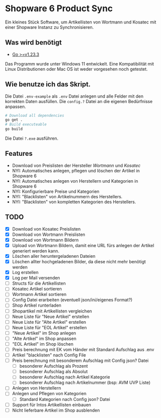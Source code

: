 # Shopware 6 Product Sync

Ein kleines Stück Software, um Artikellisten von Wortmann und Kosatec mit einer Shopware Instanz zu Synchronisieren.

## Was wird benötigt

- [Go >=v1.23.3](https://go.dev/)

Das Programm wurde unter Windows 11 entwickelt. Eine Kompatibilität mit Linux Distributionen oder Mac OS ist weder vorgesehen noch getestet.

## Wie benutze ich das Skript.

Die Datei `.env-example` als `.env` Datei anlegen und alle Felder mit den korrekten Daten ausfüllen.
Die `config.?` Datei an die eigenen Bedürfnisse anpassen.

```sh
# Download all dependencies
go get .
# Build executeable
go build
```

Die Datei `?.exe` ausführen.

## Features

- Download von Preislisten der Hersteller _Wortmann_ und _Kosatec_
- NYI: Automatisches anlegen, pflegen und löschen der Artikel in Shopware 6
- NYI: Automatisches anlegen von Herstellern und Kategorien in Shopware 6
- NYI: Konfigurierbare Preise und Kategorien
- NYI: "Blacklisten" von Artikelnummern des Herstellers.
- NYI: "Blacklisten" von kompletten Kategorien des Herstellers.

## TODO

- [x] Download von Kosatec Preislisten
- [x] Download von Wortmann Preislisten
- [x] Download von Wortmann Bildern
- [x] Upload von Wortmann Bildern, damit eine URL fürs anlegen der Artikel generiert werden kann.
- [x] Löschen aller heruntergeladenen Dateien
- [x] Löschen allter hochgeladenen Bilder, da diese nicht mehr benötigt werden
- [x] Log erstellen
- [x] Log per Mail versenden
- [ ] Structs für die Artikellisten
- [ ] Kosatec Artikel sortieren
- [ ] Wortmann Artikel sortieren
- [ ] Config Datei erarbeiten (eventuell json/ini/eigenes Format?)
- [ ] Shop Artikel runterladen
- [ ] Shopartikel mit Artikellisten vergleichen
- [ ] Neue Liste für "Neue Artikel" erstellen
- [ ] Neue Liste für "Alte Artikel" erstellen
- [ ] Neue Liste für "EOL Artikel" erstellen
- [ ] "Neue Artikel" im Shop anlegen
- [ ] "Alte Artikel" im Shop anpassen
- [ ] "EOL Artikel" im Shop löschen
- [ ] Preis berechnung mit EK vom Händer mit Standard Aufschlag aus .env
- [ ] Artikel "blacklisten" nach Config File
- [ ] Preis berechnung mit besonderem Aufschlag mit Config json? Datei
  - [ ] besonderer Aufschlag als Prozent
  - [ ] besonderer Aufschlag als Absolut
  - [ ] besonderer Aufschlag nach Artikel Kategorie
  - [ ] besonderer Aufschlag nach Artikelnummer (bsp: AVM UVP Liste)
- [ ] Anlegen von Herstellern
- [ ] Anlegen und Pflegen von Kategorien
  - [ ] Standard Kategorien nach Config json? Datei
- [ ] Support für Intos Artikellisten einbauen
- [ ] Nicht lieferbare Artikel im Shop ausblenden
